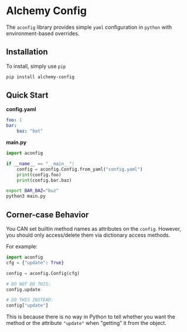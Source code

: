 # Alchemy Config
The `aconfig` library provides simple `yaml` configuration in `python` with environment-based overrides.

## Installation

To install, simply use `pip`

```sh
pip install alchemy-config
```

## Quick Start

**config.yaml**
```yaml
foo: 1
bar:
    baz: "bat"
```

**main.py**
```py
import aconfig

if __name__ == "__main__":
    config = aconfig.Config.from_yaml("config.yaml")
    print(config.foo)
    print(config.bar.baz)
```

```sh
export BAR_BAZ="buz"
python3 main.py
```

## Corner-case Behavior

You CAN set builtin method names as attributes on the `config`. However, you should only access/delete them via dictionary access methods.

For example:

```py
import aconfig
cfg = {"update": True}

config = aconfig.Config(cfg)

# DO NOT DO THIS:
config.update

# DO THIS INSTEAD:
config["update"]
```

This is because there is no way in Python to tell whether you want the method or the attribute `"update"` when "getting" it from the object.
